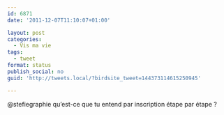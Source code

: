 ```yaml
---
id: 6871
date: '2011-12-07T11:10:07+01:00'

layout: post
categories:
  - Vis ma vie
tags:
  - tweet
format: status
publish_social: no
guid: 'http://tweets.local/?birdsite_tweet=144373114615250945'

---
```


@stefiegraphie qu’est-ce que tu entend par inscription étape par étape ?
